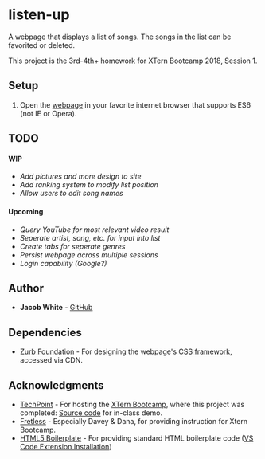 # listen-up

A webpage that displays a list of songs. The songs in the list can be favorited or deleted.

This project is the 3rd-4th+ homework for XTern Bootcamp 2018, Session 1.

## Setup
 1. Open the [webpage](https://jdwhite88.github.io/listen-up/) in your favorite internet browser that supports ES6 (not IE or Opera).
 
 ## TODO
 #### WIP
 * _Add pictures and more design to site_
 * _Add ranking system to modify list position_
 * _Allow users to edit song names_
 #### Upcoming
 * _Query YouTube for most relevant video result_
 * _Seperate artist, song, etc. for input into list_
 * _Create tabs for seperate genres_
 * _Persist webpage across multiple sessions_
 * _Login capability (Google?)_

## Author
* **Jacob White** - [GitHub](https://github.com/jdwhite88)

## Dependencies
* [Zurb Foundation](https://foundation.zurb.com/) - For designing the webpage's [CSS framework](https://cdnjs.cloudflare.com/ajax/libs/foundation/6.4.3/css/foundation.css), accessed via CDN.

## Acknowledgments

* [TechPoint](https://techpoint.org/) - For hosting the [XTern Bootcamp](https://techpoint.org/xtern-bootcamp/), where this project was completed: [Source code](https://github.com/xtbc18s1/tatum-tots) for in-class demo.
* [Fretless](http://www.fretless.com/) - Especially Davey & Dana, for providing instruction for Xtern Bootcamp. 
* [HTML5 Boilerplate](https://github.com/sidthesloth92/vsc_html5_boilerplate) - For providing standard HTML boilerplate code ([VS Code Extension Installation](https://marketplace.visualstudio.com/items?itemName=sidthesloth.html5-boilerplate))